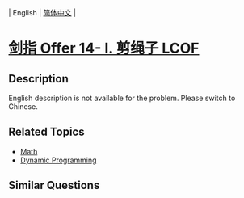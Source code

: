 
| English | [简体中文](README.md) |

# [剑指 Offer 14- I. 剪绳子  LCOF](https://leetcode-cn.com/problems/jian-sheng-zi-lcof/)

## Description

English description is not available for the problem. Please switch to Chinese.

## Related Topics

- [Math](https://leetcode-cn.com/tag/math)
- [Dynamic Programming](https://leetcode-cn.com/tag/dynamic-programming)

## Similar Questions


